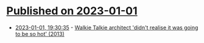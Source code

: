 # [Published on 2023-01-01](index.md)

* [2023-01-01, 19:30:35](https://news.ycombinator.com/item?id=34209852) - [Walkie Talkie architect 'didn't realise it was going to be so hot' (2013)](https://www.theguardian.com/artanddesign/2013/sep/06/walkie-talkie-architect-predicted-reflection-sun-rays)
